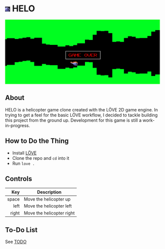 # ![HELO icon](assets/img/icon.png) HELO
![Screenshot of gameplay](assets/img/screenshot.png)
  
## About
HELO is a helicopter game clone created with the LÖVE 2D game engine. In trying to get a feel for the basic LÖVE workflow, I decided to tackle building this project from the ground up. Development for this game is still a work-in-progress.  
  


## How to Do the Thing
- Install [LÖVE](https://www.love2d.org)
- Clone the repo and `cd` into it
- Run `love .`
  


## Controls
| Key    | Description                               |
|-------:|-------------------------------------------|
| space  | Move the helicopter up                    |
| left   | Move the helicopter left                  |
| right  | Move the helicopter right                 |



## To-Do List
See [TODO](TODO.md)



